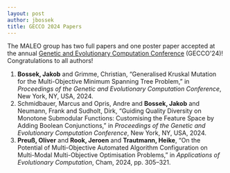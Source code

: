 ```yaml
---
layout: post
author: jbossek
title: GECCO 2024 Papers
---
```


<p>The MALEO group has two full papers and one poster paper accepted at the annual <a href="https://gecco-2024.sigevo.org/HomePage" title="External website - homepage of the 2024 edition of the Genetic and Evolutionary Computation Conference" class="external">Genetic and Evolutionary Computation Conference</a> (GECCO'24)! Congratulations to all authors!</p>

<ol class="bibliography"><li><span id="BosGri2024"><b title="">Bossek, Jakob</b> and Grimme, Christian, “Generalised Kruskal Mutation for the Multi-Objective Minimum Spanning Tree Problem,” in <i>Proceedings of the Genetic and Evolutionary Computation Conference</i>, New York, NY, USA, 2024. </span>

  <ul class="bibliography-meta">


  </ul>
</li>
<li><span id="SchEtAl2024">Schmidbauer, Marcus and Opris, Andre and <b title="">Bossek, Jakob</b> and Neumann, Frank and Sudholt, Dirk, “Guiding Quality Diversity on Monotone Submodular Functions: Customising the Feature Space by Adding Boolean Conjunctions,” in <i>Proceedings of the Genetic and Evolutionary Computation Conference</i>, New York, NY, USA, 2024. </span>

  <ul class="bibliography-meta">


  </ul>
</li>
<li><span id="Preuss24"><b title="">Preuß, Oliver</b> and <b title="">Rook, Jeroen</b> and <b title="">Trautmann, Heike</b>, “On the Potential of Multi-Objective Automated Algorithm Configuration on Multi-Modal Multi-Objective Optimisation Problems,” in <i>Applications of Evolutionary Computation</i>, Cham, 2024, pp. 305–321. </span>

  <ul class="bibliography-meta">


  </ul>
</li></ol>
